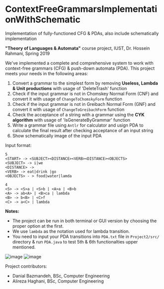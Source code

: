 # ContextFreeGrammarsImplementationWithSchematic
Implementation of fully-functioned CFG & PDAs, also include schematically implementation

**"Theory of Languages & Automata"** course project, IUST, Dr. Hossein Rahmani, Spring 2019

We've implemented a complete and comprehensive system to work with context-free grammars (CFG) & push-down automata (PDA). This project meets your needs in the following areas:
1. Convert a grammar to the simplest form by removing **Useless, Lambda & Unit productions** with usage of 'DeleteTrash' function
2. Check if the input grammar is not in Chomskey Normal Form (CNF) and convert it with usage of `ChangeToChomskyForm` function
3. Check if the input grammar is not in Greibach Normal Form (GNF) and convert it with usage of `ChangeToGreibachForm` function
4. Check the acceptance of a string with a grammar using the **CYK algorithm** with usage of 'IsGenerateByGrammar' function
5. Write a grammar file using `Antlr` for calculator and usign PDA to calculate the final result after checking acceptance of an input string
6. Show schematically image of the input PDA

Input format:
```
5
<START> -> <SUBJECT><DISTANCE><VERB><DISTANCE><OBJECTS>
<SUBJECT> -> i|we
<DISTANCE> ->
<VERB> -> eat|drink |go
<OBJECTS> - > food|water|lamda
```

```
4
<S> -> <S>a | <S>b | <A>a | <B>b
<A> -> ab<A> | <B>ca | lambda
<B> -> b<B> | <C>f
<C> -> a<C> | lambda
```

**Notes:**
* The project can be run in both terminal or GUI version by choosing the proper option at the first.
* We use `lambda` as the notation used for lambda transition.
* You need to input your PDA transitions into `PDA.txt` file in `Project2/src/` directory & run `PDA.java` to test 5th & 6th functionalties upper mentioned.

![image](https://s6.uupload.ir/files/q1_2qeu.png)
![image](https://s6.uupload.ir/files/q2_9cy.png)

Project contributors:

* Danial Bazmandeh, BSc, Computer Engineering
* Alireza Haghani, BSc, Computer Engineering
